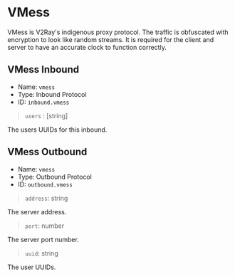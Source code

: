 # VMess

VMess is V2Ray's indigenous proxy protocol. The traffic is obfuscated with encryption to look like random streams.
It is required for the client and server to have an accurate clock to function correctly.

## VMess Inbound
* Name: `vmess`
* Type: Inbound Protocol
* ID: `inbound.vmess`

> `users` : [string]

The users UUIDs for this inbound.

## VMess Outbound
* Name: `vmess`
* Type: Outbound Protocol
* ID: `outbound.vmess`

> `address`: string

The server address.

> `port`: number

The server port number.

> `uuid`: string

The user UUIDs. 
